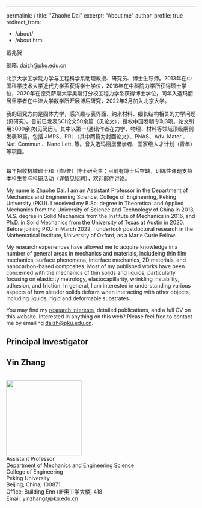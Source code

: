 ---
permalink: /
title: "Zhaohe Dai"
excerpt: "About me"
author_profile: true
redirect_from: 
  - /about/
  - /about.html

戴兆贺

邮箱: daizh@pku.edu.cn

北京大学工学院力学与工程科学系助理教授、研究员、博士生导师。2013年在中国科学技术大学近代力学系获得学士学位，2016年在中科院力学所获得硕士学位，2020年在德克萨斯大学奥斯汀分校工程力学系获得博士学位，同年入选玛丽居里学者在牛津大学数学所开展博后研究，2022年3月加入北京大学。

我的研究方向是固体力学，感兴趣与表界面、纳米材料、细长结构相关的力学问题(见研究)。目前已发表SCI论文50余篇（见论文），授权中国发明专利3项。论文引用3000余次(见简历)。其中以第一/通讯作者在力学、物理、材料等领域顶级期刊发表18篇，包括 JMPS、PRL（其中两篇为封面论文）、PNAS、Adv. Mater.、Nat. Commun.、Nano Lett. 等。曾入选玛丽居里学者、国家级人才计划（青年）等项目。

<br/>
每年招收机械硕士和（直/普）博士研究生；目前有博士后空缺，训练性课题支持本科生参与科研活动（详情见招聘），欢迎邮件讨论。
<br/>

My name is Zhaohe Dai. I am an Assistant Professor in the Department of Mechanics and Engineering Science, College of Engineering, Peking University (PKU). I received my B.Sc. degree in Theoretical and Applied Mechanics from the University of Science and Technology of China in 2013, M.S. degree in Solid Mechanics from the Institute of Mechanics in 2016, and Ph.D. in Solid Mechanics from the University of Texas at Austin in 2020. Before joining PKU in March 2022, I undertook postdoctoral research in the Mathematical Institute, University of Oxford, as a Marie Curie Fellow. 

My research experiences have allowed me to acquire knowledge in a number of general areas in mechanics and materials, includeing thin film mechanics, surface phenomena, interface mechanics, 2D materials, and nanocarbon-based composites. Most of my published works have been concerned with the mechanics of thin solids and liquids, particularly focusing on elasticity metrology, elastocapillarity, wrinkling instability, adhesion, and friction. In general, I am interested in understanding various aspects of how slender solids deform when interacting with other objects, including liquids, rigid and deformable substrates. 

You may find my <a href="https://scholar.google.com/citations?user=23XDhOwAAAAJ&hl=en">research interests</a>, detailed publications, and a full CV on this website. Interested in anything on this web? Please feel free to contact me by emailing daizh@pku.edu.cn.

Principal Investigator
------
## Yin Zhang
<br/>
<img src='/images/4.jpg' width="200">
<br/>
Assistant Professor<br/>
Department of Mechanics and Engineering Science<br/>
College of Engineering<br/>
Peking University<br/>
Beijing, China, 100871<br/>
Office: Building Enn (新奥工学大楼) 418<br/>
Email: yinzhang@pku.edu.cn<br/>

